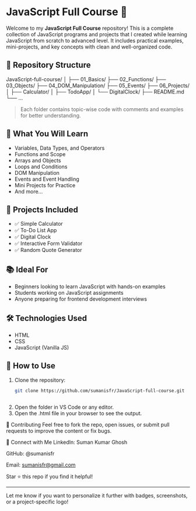 # JavaScript Full Course 🚀

Welcome to my **JavaScript Full Course** repository! This is a complete collection of JavaScript programs and projects that I created while learning JavaScript from scratch to advanced level. It includes practical examples, mini-projects, and key concepts with clean and well-organized code.

## 📁 Repository Structure

JavaScript-full-course/ │ ├── 01_Basics/ ├── 02_Functions/ ├── 03_Objects/ ├── 04_DOM_Manipulation/ ├── 05_Events/ ├── 06_Projects/ │ ├── Calculator/ │ ├── TodoApp/ │ └── DigitalClock/ ├── README.md └── ...



> Each folder contains topic-wise code with comments and examples for better understanding.

## 🧠 What You Will Learn

- Variables, Data Types, and Operators
- Functions and Scope
- Arrays and Objects
- Loops and Conditions
- DOM Manipulation
- Events and Event Handling
- Mini Projects for Practice
- And more...

## 🚀 Projects Included

- ✅ Simple Calculator
- ✅ To-Do List App
- ✅ Digital Clock
- ✅ Interactive Form Validator
- ✅ Random Quote Generator

## 📚 Ideal For

- Beginners looking to learn JavaScript with hands-on examples
- Students working on JavaScript assignments
- Anyone preparing for frontend development interviews

## 🛠️ Technologies Used

- HTML
- CSS
- JavaScript (Vanilla JS)

## 📌 How to Use

1. Clone the repository:
   ```bash
   git clone https://github.com/sumanisfr/JavaScript-full-course.git



2. Open the folder in VS Code or any editor.
3. Open the .html file in your browser to see the output.

🙌 Contributing
Feel free to fork the repo, open issues, or submit pull requests to improve the content or fix bugs.

📩 Connect with Me
LinkedIn: Suman Kumar Ghosh

GitHub: @sumanisfr

Email: sumanisfr@gmail.com

Star ⭐ this repo if you find it helpful!

---

Let me know if you want to personalize it further with badges, screenshots, or a project-specific logo!
